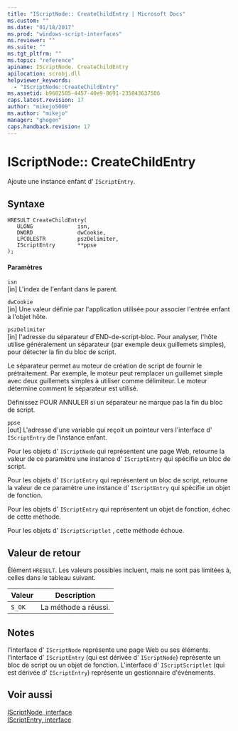 ```yaml
---
title: "IScriptNode:: CreateChildEntry | Microsoft Docs"
ms.custom: ""
ms.date: "01/18/2017"
ms.prod: "windows-script-interfaces"
ms.reviewer: ""
ms.suite: ""
ms.tgt_pltfrm: ""
ms.topic: "reference"
apiname: IScriptNode. CreateChildEntry
apilocation: scrobj.dll
helpviewer_keywords: 
  - "IScriptNode::CreateChildEntry"
ms.assetid: b9682505-4457-40e9-8691-235843637506
caps.latest.revision: 17
author: "mikejo5000"
ms.author: "mikejo"
manager: "ghogen"
caps.handback.revision: 17
---
```

# IScriptNode:: CreateChildEntry
Ajoute une instance enfant d' `IScriptEntry`.  
  
## Syntaxe  
  
```  
HRESULT CreateChildEntry(  
   ULONG              isn,  
   DWORD              dwCookie,  
   LPCOLESTR          pszDelimiter,  
   IScriptEntry       **ppse  
);  
```  
  
#### Paramètres  
 `isn`  
 \[in\]  L'index de l'enfant dans le parent.  
  
 `dwCookie`  
 \[in\]  Une valeur définie par l'application utilisée pour associer l'entrée enfant à l'objet hôte.  
  
 `pszDelimiter`  
 \[in\]  l'adresse du séparateur d'END\-de\-script\-bloc.  Pour analyser, l'hôte utilise généralement un séparateur \(par exemple deux guillemets simples\), pour détecter la fin du bloc de script.  
  
 Le séparateur permet au moteur de création de script de fournir le prétraitement.  Par exemple, le moteur peut remplacer un guillemet simple avec deux guillemets simples à utiliser comme délimiteur.  Le moteur détermine comment le séparateur est utilisé.  
  
 Définissez POUR ANNULER si un séparateur ne marque pas la fin du bloc de script.  
  
 `ppse`  
 \[out\]  L'adresse d'une variable qui reçoit un pointeur vers l'interface d' `IScriptEntry` de l'instance enfant.  
  
 Pour les objets d' `IScriptNode` qui représentent une page Web, retourne la valeur de ce paramètre une instance d' `IScriptEntry` qui spécifie un bloc de script.  
  
 Pour les objets d' `IScriptEntry` qui représentent un bloc de script, retourne la valeur de ce paramètre une instance d' `IScriptEntry` qui spécifie un objet de fonction.  
  
 Pour les objets d' `IScriptEntry` qui représentent un objet de fonction, échec de cette méthode.  
  
 Pour les objets d' `IScriptScriptlet` , cette méthode échoue.  
  
## Valeur de retour  
 Élément `HRESULT`.  Les valeurs possibles incluent, mais ne sont pas limitées à, celles dans le tableau suivant.  
  
|Valeur|Description|  
|------------|-----------------|  
|`S_OK`|La méthode a réussi.|  
  
## Notes  
 l'interface d' `IScriptNode` représente une page Web ou ses éléments.  l'interface d' `IScriptEntry` \(qui est dérivée d' `IScriptNode`\) représente un bloc de script ou un objet de fonction.  L'interface d' `IScriptScriptlet` \(qui est dérivée d' `IScriptEntry`\) représente un gestionnaire d'événements.  
  
## Voir aussi  
 [IScriptNode, interface](../../winscript/reference/iscriptnode-interface.md)   
 [IScriptEntry, interface](../../winscript/reference/iscriptentry-interface.md)